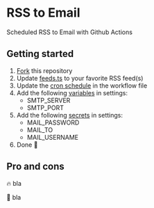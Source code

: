 # RSS to Email

Scheduled RSS to Email with Github Actions

## Getting started

1. [Fork](../../fork) this repository
2. Update [feeds.ts](src/feeds.ts) to your favorite RSS feed(s)
3. Update the [cron schedule](.github/workflows/send-email.yaml#L5) in the workflow file
4. Add the following [variables](../../settings/variables/actions) in settings:
   - SMTP_SERVER
   - SMTP_PORT
5. Add the following [secrets](../../settings/secrets/actions) in settings:
   - MAIL_PASSWORD
   - MAIL_TO
   - MAIL_USERNAME
6. Done 💪

## Pro and cons

🔥 bla

💩 bla
